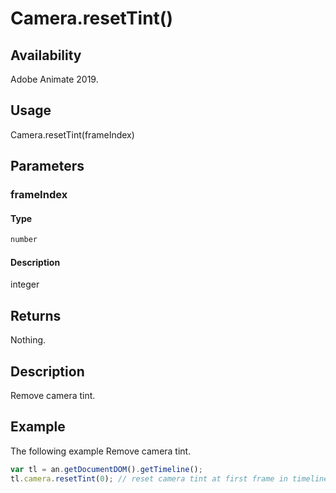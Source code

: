 # Camera.resetTint()

## Availability

Adobe Animate 2019.

## Usage

Camera.resetTint(frameIndex)

## Parameters

### **frameIndex**

#### Type

```typescript
number
```

#### Description

integer

## Returns

Nothing.

## Description

Remove camera tint.

## Example

The following example Remove camera tint.

```javascript
var tl = an.getDocumentDOM().getTimeline();
tl.camera.resetTint(0); // reset camera tint at first frame in timeline
```
